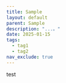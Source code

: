 ```yaml
---
title: Sample
layout: default
parent: Sample
description: "...。"
date: 2025-01-15
tags:
  - tag1
  - tag2
nav_exclude: true
---
```


test